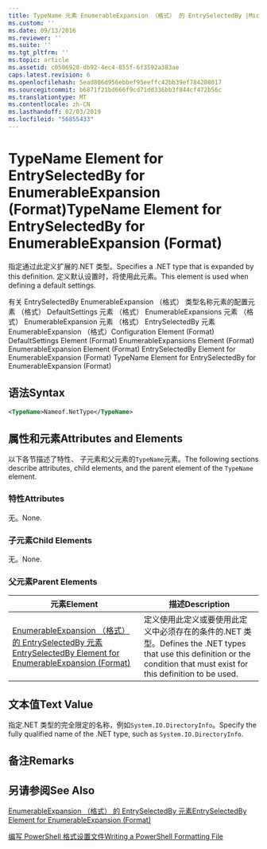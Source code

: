 ```yaml
---
title: TypeName 元素 EnumerableExpansion （格式） 的 EntrySelectedBy |Microsoft Docs
ms.custom: ''
ms.date: 09/13/2016
ms.reviewer: ''
ms.suite: ''
ms.tgt_pltfrm: ''
ms.topic: article
ms.assetid: c0506928-db92-4ec4-855f-6f3592a383ae
caps.latest.revision: 6
ms.openlocfilehash: 5ead806d956ebbef95eeffc42bb39ef784208017
ms.sourcegitcommit: b6871f21bd666f9cd71dd336bb3f844cf472b56c
ms.translationtype: MT
ms.contentlocale: zh-CN
ms.lasthandoff: 02/03/2019
ms.locfileid: "56855433"
---
```

# <a name="typename-element-for-entryselectedby-for-enumerableexpansion-format"></a><span data-ttu-id="ff05e-102">TypeName Element for EntrySelectedBy for EnumerableExpansion (Format)</span><span class="sxs-lookup"><span data-stu-id="ff05e-102">TypeName Element for EntrySelectedBy for EnumerableExpansion (Format)</span></span>

<span data-ttu-id="ff05e-103">指定通过此定义扩展的.NET 类型。</span><span class="sxs-lookup"><span data-stu-id="ff05e-103">Specifies a .NET type that is expanded by this definition.</span></span> <span data-ttu-id="ff05e-104">定义默认设置时，将使用此元素。</span><span class="sxs-lookup"><span data-stu-id="ff05e-104">This element is used when defining a default settings.</span></span>

<span data-ttu-id="ff05e-105">有关 EntrySelectedBy EnumerableExpansion （格式） 类型名称元素的配置元素 （格式） DefaultSettings 元素 （格式） EnumerableExpansions 元素 （格式） EnumerableExpansion 元素 （格式） EntrySelectedBy 元素EnumerableExpansion （格式）</span><span class="sxs-lookup"><span data-stu-id="ff05e-105">Configuration Element (Format) DefaultSettings Element (Format) EnumerableExpansions Element (Format) EnumerableExpansion Element (Format) EntrySelectedBy Element for EnumerableExpansion (Format) TypeName Element for EntrySelectedBy for EnumerableExpansion (Format)</span></span>

## <a name="syntax"></a><span data-ttu-id="ff05e-106">语法</span><span class="sxs-lookup"><span data-stu-id="ff05e-106">Syntax</span></span>

```xml
<TypeName>Nameof.NetType</TypeName>

```

## <a name="attributes-and-elements"></a><span data-ttu-id="ff05e-107">属性和元素</span><span class="sxs-lookup"><span data-stu-id="ff05e-107">Attributes and Elements</span></span>

<span data-ttu-id="ff05e-108">以下各节描述了特性、 子元素和父元素的`TypeName`元素。</span><span class="sxs-lookup"><span data-stu-id="ff05e-108">The following sections describe attributes, child elements, and the parent element of the `TypeName` element.</span></span>

### <a name="attributes"></a><span data-ttu-id="ff05e-109">特性</span><span class="sxs-lookup"><span data-stu-id="ff05e-109">Attributes</span></span>

<span data-ttu-id="ff05e-110">无。</span><span class="sxs-lookup"><span data-stu-id="ff05e-110">None.</span></span>

### <a name="child-elements"></a><span data-ttu-id="ff05e-111">子元素</span><span class="sxs-lookup"><span data-stu-id="ff05e-111">Child Elements</span></span>

<span data-ttu-id="ff05e-112">无。</span><span class="sxs-lookup"><span data-stu-id="ff05e-112">None.</span></span>

### <a name="parent-elements"></a><span data-ttu-id="ff05e-113">父元素</span><span class="sxs-lookup"><span data-stu-id="ff05e-113">Parent Elements</span></span>

|<span data-ttu-id="ff05e-114">元素</span><span class="sxs-lookup"><span data-stu-id="ff05e-114">Element</span></span>|<span data-ttu-id="ff05e-115">描述</span><span class="sxs-lookup"><span data-stu-id="ff05e-115">Description</span></span>|
|-------------|-----------------|
|[<span data-ttu-id="ff05e-116">EnumerableExpansion （格式） 的 EntrySelectedBy 元素</span><span class="sxs-lookup"><span data-stu-id="ff05e-116">EntrySelectedBy Element for EnumerableExpansion (Format)</span></span>](./entryselectedby-element-for-enumerableexpansion-format.md)|<span data-ttu-id="ff05e-117">定义使用此定义或要使用此定义中必须存在的条件的.NET 类型。</span><span class="sxs-lookup"><span data-stu-id="ff05e-117">Defines the .NET types that use this definition or the condition that must exist for this definition to be used.</span></span>|

## <a name="text-value"></a><span data-ttu-id="ff05e-118">文本值</span><span class="sxs-lookup"><span data-stu-id="ff05e-118">Text Value</span></span>

<span data-ttu-id="ff05e-119">指定.NET 类型的完全限定的名称，例如`System.IO.DirectoryInfo`。</span><span class="sxs-lookup"><span data-stu-id="ff05e-119">Specify the fully qualified name of the .NET type, such as `System.IO.DirectoryInfo`.</span></span>

## <a name="remarks"></a><span data-ttu-id="ff05e-120">备注</span><span class="sxs-lookup"><span data-stu-id="ff05e-120">Remarks</span></span>

## <a name="see-also"></a><span data-ttu-id="ff05e-121">另请参阅</span><span class="sxs-lookup"><span data-stu-id="ff05e-121">See Also</span></span>

[<span data-ttu-id="ff05e-122">EnumerableExpansion （格式） 的 EntrySelectedBy 元素</span><span class="sxs-lookup"><span data-stu-id="ff05e-122">EntrySelectedBy Element for EnumerableExpansion (Format)</span></span>](./entryselectedby-element-for-enumerableexpansion-format.md)

[<span data-ttu-id="ff05e-123">编写 PowerShell 格式设置文件</span><span class="sxs-lookup"><span data-stu-id="ff05e-123">Writing a PowerShell Formatting File</span></span>](./writing-a-powershell-formatting-file.md)
